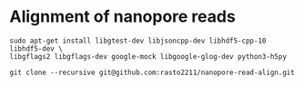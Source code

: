 # Alignment of nanopore reads

```
sudo apt-get install libgtest-dev libjsoncpp-dev libhdf5-cpp-10 libhdf5-dev \
libgflags2 libgflags-dev google-mock libgoogle-glog-dev python3-h5py
```

```
git clone --recursive git@github.com:rasto2211/nanopore-read-align.git
```

